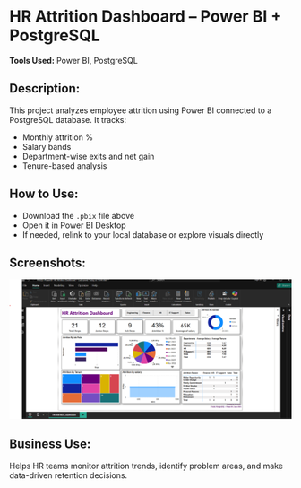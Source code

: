 # HR Attrition Dashboard – Power BI + PostgreSQL

**Tools Used:** Power BI, PostgreSQL

## Description:
This project analyzes employee attrition using Power BI connected to a PostgreSQL database. It tracks:
- Monthly attrition %
- Salary bands
- Department-wise exits and net gain
- Tenure-based analysis

## How to Use:
- Download the `.pbix` file above
- Open it in Power BI Desktop
- If needed, relink to your local database or explore visuals directly

## Screenshots:
![Dashboard Screenshot](Dashboard_View.png)

## Business Use:
Helps HR teams monitor attrition trends, identify problem areas, and make data-driven retention decisions.
